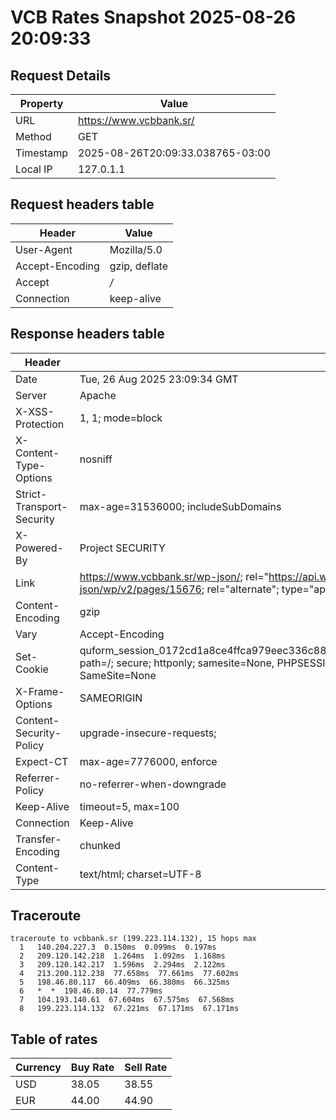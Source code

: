 # VCB Rates Snapshot 2025-08-26 20:09:33
## Request Details

| Property | Value |
|----------|-------|
| URL | https://www.vcbbank.sr/ |
| Method | GET |
| Timestamp | 2025-08-26T20:09:33.038765-03:00 |
| Local IP | 127.0.1.1 |
    
## Request headers table

| Header | Value |
|--------|-------|
| User-Agent | Mozilla/5.0 |
| Accept-Encoding | gzip, deflate |
| Accept | */* |
| Connection | keep-alive |

    
## Response headers table
| Header | Value |
|--------|-------|
| Date | Tue, 26 Aug 2025 23:09:34 GMT |
| Server | Apache |
| X-XSS-Protection | 1, 1; mode=block |
| X-Content-Type-Options | nosniff |
| Strict-Transport-Security | max-age=31536000; includeSubDomains |
| X-Powered-By | Project SECURITY |
| Link | <https://www.vcbbank.sr/wp-json/>; rel="https://api.w.org/", <https://www.vcbbank.sr/wp-json/wp/v2/pages/15676>; rel="alternate"; type="application/json", <https://www.vcbbank.sr/>; rel=shortlink |
| Content-Encoding | gzip |
| Vary | Accept-Encoding |
| Set-Cookie | quform_session_0172cd1a8ce4ffca979eec336c8836d5=6YqFMSQoIW1HjvnVcTw0Qvv711MOO3uSSpanRYpg; path=/; secure; httponly; samesite=None, PHPSESSID=e8d7c282ef0f979f6924c9c1fa39d0e2; path=/; secure; SameSite=None |
| X-Frame-Options | SAMEORIGIN |
| Content-Security-Policy | upgrade-insecure-requests; |
| Expect-CT | max-age=7776000, enforce |
| Referrer-Policy | no-referrer-when-downgrade |
| Keep-Alive | timeout=5, max=100 |
| Connection | Keep-Alive |
| Transfer-Encoding | chunked |
| Content-Type | text/html; charset=UTF-8 |

## Traceroute 

```
traceroute to vcbbank.sr (199.223.114.132), 15 hops max
  1   140.204.227.3  0.150ms  0.099ms  0.197ms 
  2   209.120.142.218  1.264ms  1.092ms  1.168ms 
  3   209.120.142.217  1.596ms  2.294ms  2.122ms 
  4   213.200.112.238  77.658ms  77.661ms  77.602ms 
  5   198.46.80.117  66.409ms  66.380ms  66.325ms 
  6   *  *  198.46.80.14  77.779ms 
  7   104.193.140.61  67.604ms  67.575ms  67.568ms 
  8   199.223.114.132  67.221ms  67.171ms  67.171ms 

```


## Table of rates

| Currency | Buy Rate | Sell Rate |
|----------|----------|-----------|
| USD | 38.05 | 38.55 |
| EUR | 44.00 | 44.90 |
